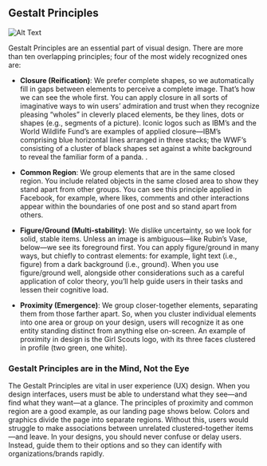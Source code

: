 ## Gestalt Principles

![Alt Text](https://images.squarespace-cdn.com/content/v1/5cd086954d871105efcb7d89/1602512267159-79902V0GJVVJHENAJU2P/8GestaltPrinciplesofVisualPerception.png?format=2500w)

Gestalt Principles are an essential part of visual design. There are more than ten overlapping principles; four of the most widely recognized ones are:

- **Closure (Reification)**: We prefer complete shapes, so we automatically fill in 
gaps between elements to perceive a complete image. That’s how we can see the whole first. You can apply closure in all sorts of imaginative ways to win users’ admiration and trust when they recognize pleasing “wholes” in cleverly placed elements, be they lines, dots or shapes (e.g., segments of a picture). Iconic logos such as IBM’s and the World Wildlife Fund’s are examples of applied closure—IBM’s comprising blue horizontal lines arranged in three stacks; the WWF’s consisting of a cluster of black shapes set against a white background to reveal the familiar form of a panda. .

- **Common Region**: We group elements that are in the same closed region. You include related objects in the same closed area to show they stand apart from other groups. You can see this principle applied in Facebook, for example, where likes, comments and other interactions appear within the boundaries of one post and so stand apart from others.

- **Figure/Ground (Multi-stability)**: We dislike uncertainty, so we look for solid, stable items. Unless an image is ambiguous—like Rubin’s Vase, below—we see its foreground first. You can apply figure/ground in many ways, but chiefly to contrast elements: for example, light text (i.e., figure) from a dark background (i.e., ground). When you use figure/ground well, alongside other considerations such as a careful application of color theory, you’ll help guide users in their tasks and lessen their cognitive load.

- **Proximity (Emergence)**: We group closer-together elements, separating them from those farther apart. So, when you cluster individual elements into one area or group on your design, users will recognize it as one entity standing distinct from anything else on-screen. An example of proximity in design is the Girl Scouts logo, with its three faces clustered in profile (two green, one white).

### Gestalt Principles are in the Mind, Not the Eye
The Gestalt Principles are vital in user experience (UX) design. When you design interfaces, users must be able to understand what they see—and find what they want—at a glance. The principles of proximity and common region are a good example, as our landing page shows below. Colors and graphics divide the page into separate regions. Without this, users would struggle to make associations between unrelated clustered-together items—and leave. In your designs, you should never confuse or delay users. Instead, guide them to their options and so they can identify with organizations/brands rapidly.
